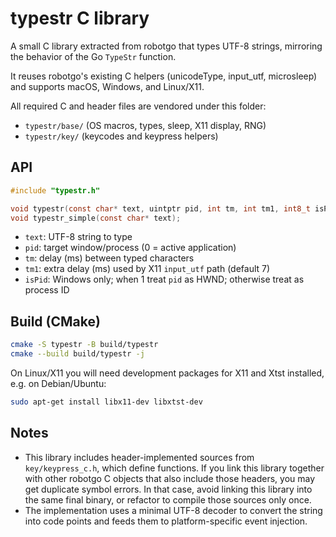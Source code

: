 # typestr C library

A small C library extracted from robotgo that types UTF-8 strings, mirroring the behavior of the Go `TypeStr` function.

It reuses robotgo's existing C helpers (unicodeType, input_utf, microsleep) and supports macOS, Windows, and Linux/X11.

All required C and header files are vendored under this folder:

- `typestr/base/` (OS macros, types, sleep, X11 display, RNG)
- `typestr/key/` (keycodes and keypress helpers)

## API

```c
#include "typestr.h"

void typestr(const char* text, uintptr pid, int tm, int tm1, int8_t isPid);
void typestr_simple(const char* text);
```

- `text`: UTF-8 string to type
- `pid`: target window/process (0 = active application)
- `tm`: delay (ms) between typed characters
- `tm1`: extra delay (ms) used by X11 `input_utf` path (default 7)
- `isPid`: Windows only; when 1 treat `pid` as HWND; otherwise treat as process ID

## Build (CMake)

```bash
cmake -S typestr -B build/typestr
cmake --build build/typestr -j
```

On Linux/X11 you will need development packages for X11 and Xtst installed, e.g. on Debian/Ubuntu:

```bash
sudo apt-get install libx11-dev libxtst-dev
```

## Notes

- This library includes header-implemented sources from `key/keypress_c.h`, which define functions. If you link this library together with other robotgo C objects that also include those headers, you may get duplicate symbol errors. In that case, avoid linking this library into the same final binary, or refactor to compile those sources only once.
- The implementation uses a minimal UTF-8 decoder to convert the string into code points and feeds them to platform-specific event injection.

